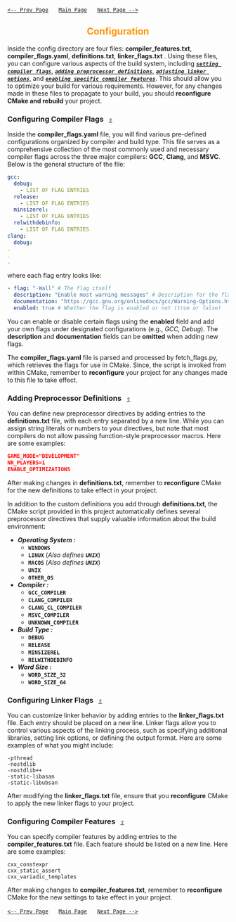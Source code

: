 [`<-- Prev Page`](building.md)&nbsp;&nbsp;&nbsp;&nbsp;&nbsp;
[`Main Page`](readme.md)&nbsp;&nbsp;&nbsp;&nbsp;&nbsp;
[`Next Page -->`](libraries.md)
<h2 style="text-align: center; color: #ff9400;">Configuration</h2>

Inside the config directory are four files: **compiler_features.txt**, **compiler_flags.yaml**, **definitions.txt**, **linker_flags.txt** . Using these files, you can configure various aspects of the build system, including [***`setting compiler flags`***](#configuring-compiler-flags), [***`adding preprocessor definitions`***](#adding-preprocessor-definitions), [***`adjusting linker options`***](#configuring-linker-flags), and [***`enabling specific compiler features`***](#configuring-compiler-features). This should allow you to optimize your build for various requirements. However, for any changes made in these files to propagate to your build, you should **reconfigure CMake and rebuild** your project.
### **Configuring Compiler Flags** &nbsp; [`⇧`](#)
Inside the **compiler_flags.yaml** file, you will find various pre-defined configurations organized by compiler and build type. This file serves as a comprehensive collection of the most commonly used and necessary compiler flags across the three major compilers: **GCC**, **Clang**, and **MSVC**. Below is the general structure of the file:
```yaml
gcc:
  debug:
    - LIST OF FLAG ENTRIES
  release:
    - LIST OF FLAG ENTRIES
  minsizerel:
    - LIST OF FLAG ENTRIES
  relwithdebinfo:
    - LIST OF FLAG ENTRIES
clang:
  debug:
.
.
.
```
where each flag entry looks like:
```yaml
- flag: "-Wall" # The flag itself
  description: "Enable most warning messages" # Description for the flag
  documentation: "https://gcc.gnu.org/onlinedocs/gcc/Warning-Options.html#index-Wall" # Link to the documentation page of the flag, if any
  enabled: true # Whether the flag is enabled or not (true or false)
```

You can enable or disable certain flags using the **enabled** field and add your own flags under designated configurations (e.g., *GCC, Debug*). The **description** and **documentation** fields can be **omitted** when adding new flags.

The **compiler_flags.yaml** file is parsed and processed by fetch_flags.py, which retrieves the flags for use in CMake. Since, the script is invoked from within CMake, remember to **reconfigure** your project for any changes made to this file to take effect.
### **Adding Preprocessor Definitions** &nbsp; [`⇧`](#)
You can define new preprocessor directives by adding entries to the **definitions.txt** file, with each entry separated by a new line. While you can assign string literals or numbers to your directives, but note that most compilers do not allow passing function-style preprocessor macros. Here are some examples:
```json
GAME_MODE="DEVELOPMENT"
NR_PLAYERS=1
ENABLE_OPTIMIZATIONS
```
After making changes in **definitions.txt**, remember to **reconfigure** CMake for the new definitions to take effect in your project.

In addition to the custom definitions you add through **definitions.txt**, the CMake script provided in this project automatically defines several preprocessor directives that supply valuable information about the build environment:

* ***Operating System :***
    * **`WINDOWS`**
    * **`LINUX`** (*Also defines ***`UNIX`****)
    * **`MACOS`** (*Also defines ***`UNIX`****)
    * **`UNIX`**
    * **`OTHER_OS`**
* ***Compiler :***
    * **`GCC_COMPILER`**
    * **`CLANG_COMPILER`**
    * **`CLANG_CL_COMPILER`**
    * **`MSVC_COMPILER`**
    * **`UNKNOWN_COMPILER`**
* ***Build Type :***
    * **`DEBUG`**
    * **`RELEASE`**
    * **`MINSIZEREL`**
    * **`RELWITHDEBINFO`**
* ***Word Size :***
    * **`WORD_SIZE_32`**
    * **`WORD_SIZE_64`**
### **Configuring Linker Flags** &nbsp; [`⇧`](#)
You can customize linker behavior by adding entries to the **linker_flags.txt** file. Each entry should be placed on a new line. Linker flags allow you to control various aspects of the linking process, such as specifying additional libraries, setting link options, or defining the output format. Here are some examples of what you might include:
```
-pthread
-nostdlib
-nostdlib++
-static-libasan
-static-libubsan
```
After modifying the **linker_flags.txt** file, ensure that you **reconfigure** CMake to apply the new linker flags to your project.
### **Configuring Compiler Features** &nbsp; [`⇧`](#)
You can specify compiler features by adding entries to the **compiler_features.txt** file. Each feature should be listed on a new line. Here are some examples:
```
cxx_constexpr
cxx_static_assert
cxx_variadic_templates
```
After making changes to **compiler_features.txt**, remember to **reconfigure** CMake for the new settings to take effect in your project.

[`<-- Prev Page`](building.md)&nbsp;&nbsp;&nbsp;&nbsp;&nbsp;
[`Main Page`](readme.md)&nbsp;&nbsp;&nbsp;&nbsp;&nbsp;
[`Next Page -->`](libraries.md)
